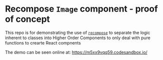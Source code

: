# Recompose `Image` component - proof of concept

This repo is for demonstrating the use of [`recompose`](https://github.com/acdlite/recompose) to separate the logic inherent to classes into Higher Order Components to only deal with pure functions to crearte React compnents

The demo can be seen online at: https://m5xx9vqq59.codesandbox.io/
